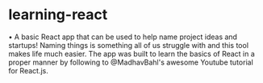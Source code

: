 # learning-react

•	A basic React app that can be used to help name project ideas and startups! Naming things is something all of us struggle with and this tool makes life much easier.
The app was built to learn the basics of React in a proper manner by following to @MadhavBahl's awesome Youtube tutorial for React.js.
